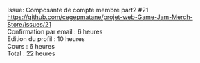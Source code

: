 Issue: Composante de compte membre part2 #21 <br>
https://github.com/cegepmatane/projet-web-Game-Jam-Merch-Store/issues/21
<br>
Confirmation par email : 6 heures <br>
Edition du profil : 10 heures <br>
Cours : 6 heures <br>
Total : 22 heures <br>
